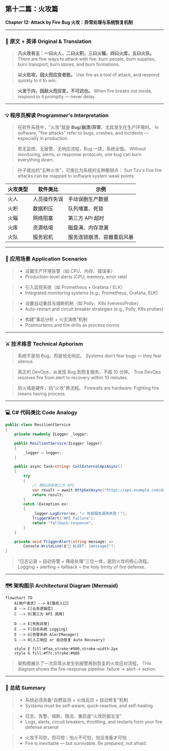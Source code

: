 ## 第十二篇：火攻篇

**Chapter 12: Attack by Fire**
**Bug 火攻：异常处理与系统恢复机制**

---

### 🏮 原文 + 英译 Original & Translation

> **凡火攻有五：一曰火人，二曰火积，三曰火辎，四曰火库，五曰火队。**
> There are five ways to attack with fire: burn people, burn supplies, burn transport, burn stores, and burn formations.

> **以火佐攻，因火而应变者胜。**
> Use fire as a tool of attack, and respond quickly to it to win.

> **火发于内，因敌火而应变，不可迟也。**
> When fire breaks out inside, respond to it promptly — never delay.

---

### 💡 程序员解读 Programmer's Interpretation

> 在软件系统中，“火攻”就是 **Bug/崩溃/异常**，尤其发生在生产环境时。
> In software, "fire attacks" refer to bugs, crashes, and incidents — especially in production.

> 若无监控、无报警、无响应流程，Bug 一烧，系统全毁。
> Without monitoring, alerts, or response protocols, one bug can burn everything down.

> 孙子提出的“五种火攻”，可类比为系统的五种脆弱点：
> Sun Tzu's five fire attacks can be mapped to software system weak points:

| 火攻类型 | 软件类比   | 示例            |
| ---- | ------ | ------------- |
| 火人   | 人员操作失误 | 手动误删生产数据      |
| 火积   | 数据积压   | 队列堵塞、死锁       |
| 火辎   | 网络阻塞   | 第三方 API 超时    |
| 火库   | 资源枯竭   | 磁盘满、内存泄漏      |
| 火队   | 服务宕机   | 服务连锁崩溃、容器重启风暴 |

---

### 🧪 应用场景 Application Scenarios

> * 设置生产环境告警（如 CPU、内存、错误率）
> * Production-level alerts (CPU, memory, error rate)

> * 引入监控系统（如 Prometheus + Grafana / ELK）
> * Integrated monitoring systems (e.g., Prometheus, Grafana, ELK)

> * 设置自动重启与熔断机制（如 Polly、K8s livenessProbe）
> * Auto-restart and circuit breaker strategies (e.g., Polly, K8s probes)

> * 构建“事后分析 + 火灾演练”机制
> * Postmortems and fire drills as process norms

---

### ⚔️ 技术格言 Technical Aphorism

> 系统不是怕 Bug，而是怕无响应。
> Systems don’t fear bugs — they fear silence.

> 真正的 DevOps，从发现 Bug 到恢复服务，不超 10 分钟。
> True DevOps resolves fire from alert to recovery within 10 minutes.

> 防火墙是硬件，防“火攻”靠流程。
> Firewalls are hardware. Fighting fire means having process.

---

### 💻 C# 代码类比 Code Analogy

```csharp
public class ResilientService
{
    private readonly ILogger _logger;

    public ResilientService(ILogger logger)
    {
        _logger = logger;
    }

    public async Task<string> CallExternalApiAsync()
    {
        try
        {
            // 模拟调用第三方 API
            var result = await HttpGetAsync("https://api.example.com/data");
            return result;
        }
        catch (Exception ex)
        {
            _logger.LogError(ex, "🔥 外部服务调用失败！");
            TriggerAlert("API Failure");
            return "fallback-response";
        }
    }

    private void TriggerAlert(string message) =>
        Console.WriteLine($"🚨 ALERT: {message}");
}
```

> “日志记录 + 自动告警 + 降级处理”三位一体，是防火攻的核心流程。
> Logging + alerting + fallback = the holy trinity of fire defense.

---

### 🗺️ 架构图示 Architectural Diagram (Mermaid)

```mermaid
flowchart TD
    A[用户请求] --> B[服务入口]
    B --> C[业务逻辑层]
    C --> D[第三方 API 调用]

    D --> E[失败异常]
    E --> F[日志系统 Logging]
    E --> G[告警系统 AlertManager]
    G --> H[人工响应 or 自动恢复 Auto Recovery]

    style E fill:#faa,stroke:#900,stroke-width:2px
    style G fill:#ffc,stroke:#666
```

> 架构图展示了一次异常从发生到报警再到恢复的火攻应对流程。
> This diagram shows the fire-response pipeline: failure → alert → action.

---

### 📌 总结 Summary

> * 系统必须具备“自燃监测 + 火线反应 + 自动修复”机制
> * Systems must be self-aware, quick-reactive, and self-healing

> * 日志、告警、熔断、限流、重启是“火攻防御五宝”
> * Logs, alerts, circuit breakers, throttling, and restarts form your fire defense arsenal

> * 火攻不可防，但可控；怕火不可怕，怕没准备才可怕
> * Fire is inevitable — but survivable. Be prepared, not afraid.
